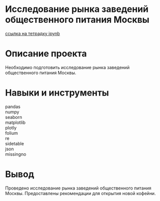 # Исследование рынка заведений общественного питания Москвы

[ссылка на тетрадку ipynb](https://nbviewer.org/github/BurakovvDM/Portfolio_ya_practicum/blob/main/catering_establishments/catering_establishments.ipynb)
# Описание проекта
Необходимо подготовить исследование рынка заведений общественного питания Москвы.

# Навыки и инструменты
pandas <br>
numpy <br>
seaborn <br>
matplotlib <br>
plotly <br>
folium <br>
re <br>
sidetable <br>
json <br>
missingno <br>

# Вывод
Проведено исследование рынка заведений общественного питания Москвы.
Предоставлены рекомендации для открытия новой кофейни.
